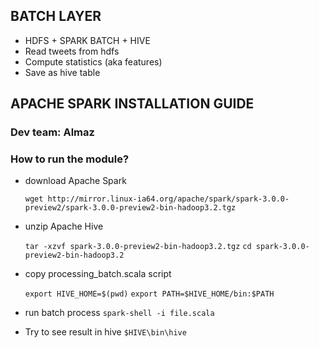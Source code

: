 ## BATCH LAYER

- HDFS + SPARK BATCH + HIVE
- Read tweets from hdfs
- Compute statistics (aka features)
- Save as hive table

## APACHE SPARK INSTALLATION GUIDE

### Dev team: Almaz

### How to run the module?

- download Apache Spark

    `wget http://mirror.linux-ia64.org/apache/spark/spark-3.0.0-preview2/spark-3.0.0-preview2-bin-hadoop3.2.tgz`
- unzip Apache Hive

    `tar -xzvf spark-3.0.0-preview2-bin-hadoop3.2.tgz`
    `cd spark-3.0.0-preview2-bin-hadoop3.2`
- copy processing_batch.scala script

    `export HIVE_HOME=$(pwd)`
    `export PATH=$HIVE_HOME/bin:$PATH`
    
- run batch process
    `spark-shell -i file.scala`
        
- Try to see result in hive
    `$HIVE\bin\hive`